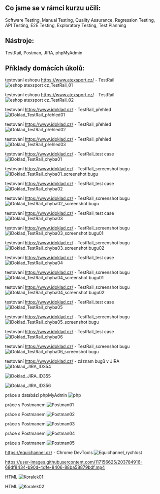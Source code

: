 ## Co jsme se v rámci kurzu učili: 

Software Testing,
Manual Testing,
Quality Assurance,
Regression Testing,
API Testing, 
E2E Testing,
Exploratory Testing,
Test Planning


## Nástroje:

TestRail,
Postman,
JIRA,
phpMyAdmin



## Příklady domácích úkolů:

testování eshopu https://www.atexsport.cz/ - TestRail 
![eshop atexsport cz_TestRail_01](https://user-images.githubusercontent.com/117156625/202182912-40b2656e-db40-4479-9739-4ef5d15e0bf5.png)

testování eshopu https://www.atexsport.cz/ - TestRail 
![eshop atexsport cz_TestRail_02](https://user-images.githubusercontent.com/117156625/202182937-516113f8-ebe3-47ba-8d7d-aec1cff022e1.png)

testování https://www.idoklad.cz/ - TestRail_přehled
![iDoklad_TestRail_přehled01](https://user-images.githubusercontent.com/117156625/202183785-541cc490-1da0-4a10-851a-f5b33fd2a954.png)

testování https://www.idoklad.cz/ - TestRail_přehled
![iDoklad_TestRail_přehled02](https://user-images.githubusercontent.com/117156625/202183814-fe1460a2-a631-41fd-acc9-cfdc54e8229f.png)

testování https://www.idoklad.cz/ - TestRail_přehled
![iDoklad_TestRail_přehled03](https://user-images.githubusercontent.com/117156625/202183861-1236499a-907b-49da-b757-be12b5205c03.png)

testování https://www.idoklad.cz/ - TestRail_test case
![iDoklad_TestRail_chyba01](https://user-images.githubusercontent.com/117156625/202183716-73649836-7fa0-4754-82e2-ffddf05aa8c0.png)

testování https://www.idoklad.cz/ - TestRail_screenshot bugu 
![iDoklad_TestRail_chyba01_screenshot bugu](https://user-images.githubusercontent.com/117156625/202183043-2811f864-1c1e-4711-b222-4951d718783b.png)

testování https://www.idoklad.cz/ - TestRail_test case
![iDoklad_TestRail_chyba02](https://user-images.githubusercontent.com/117156625/202183063-d1c67609-d30b-4d65-b1e3-604507217467.png)

testování https://www.idoklad.cz/ - TestRail_screenshot bugu
![iDoklad_TestRail_chyba02_screenshot bugu](https://user-images.githubusercontent.com/117156625/202183084-298d029e-c7e1-42d7-bc54-65b989350dfe.png)

testování https://www.idoklad.cz/ - TestRail_test case
![iDoklad_TestRail_chyba03](https://user-images.githubusercontent.com/117156625/202183099-56e170a8-5eb7-4719-83ca-7e1c3c78ced4.png)

testování https://www.idoklad.cz/ - TestRail_screenshot bugu
![iDoklad_TestRail_chyba03_screenshot bugu01](https://user-images.githubusercontent.com/117156625/202183119-a4237e71-2717-48a8-ab83-0d7f8b6ccf6e.png)

testování https://www.idoklad.cz/ - TestRail_screenshot bugu
![iDoklad_TestRail_chyba03_screenshot bugu02](https://user-images.githubusercontent.com/117156625/202183158-1bfdc7fd-be57-4cbb-8942-93dd40a1dd3f.png)

testování https://www.idoklad.cz/ - TestRail_test case
![iDoklad_TestRail_chyba04](https://user-images.githubusercontent.com/117156625/202183185-3e0a52d3-7c71-4a3a-95db-b725212d9de5.png)

testování https://www.idoklad.cz/ - TestRail_screenshot bugu
![iDoklad_TestRail_chyba04_screenshot bugu01](https://user-images.githubusercontent.com/117156625/202183196-7851d03b-0bb4-44fc-8fbc-5c019cf96e51.png)

testování https://www.idoklad.cz/ - TestRail_screenshot bugu
![iDoklad_TestRail_chyba04_screenshot bugu02](https://user-images.githubusercontent.com/117156625/202183214-b62fa75e-2c1c-4f3b-b17b-5b389e44bd6b.png)

testování https://www.idoklad.cz/ - TestRail_test case
![iDoklad_TestRail_chyba05](https://user-images.githubusercontent.com/117156625/202183277-880a4acd-7ec4-4912-88aa-3789a9b7e8fd.png)

testování https://www.idoklad.cz/ - TestRail_screenshot bugu
![iDoklad_TestRail_chyba05_screenshot bugu](https://user-images.githubusercontent.com/117156625/202183325-aa3ead7b-7585-41e2-91e4-f1bdbf0f7fbb.png)

testování https://www.idoklad.cz/ - TestRail_test case
![iDoklad_TestRail_chyba06](https://user-images.githubusercontent.com/117156625/202183391-09a79a6a-e063-4889-952a-0fc16bc06363.png)

testování https://www.idoklad.cz/ - TestRail_screenshot bugu
![iDoklad_TestRail_chyba06_screenshot bugu](https://user-images.githubusercontent.com/117156625/202183460-bc1bdd6b-9d1e-4519-9d35-80a8aab54b8f.png)

testování https://www.idoklad.cz/ - záznam bugů v JIRA
![iDoklad_JIRA_ID354](https://user-images.githubusercontent.com/117156625/202183925-ff0ff1d0-60a4-48ff-a56a-673a345bf38e.png)

![iDoklad_JIRA_ID355](https://user-images.githubusercontent.com/117156625/202183936-297914ac-bb3f-4216-a4aa-7904be625a2a.png)

![iDoklad_JIRA_ID356](https://user-images.githubusercontent.com/117156625/202184018-89b781cd-3777-4da7-8c06-611fe1772a0e.png)

práce s databází phpMyAdmin
![php](https://user-images.githubusercontent.com/117156625/202184125-8a699813-c3a8-42c4-8f6d-260e57889a3d.png)

práce s Postmanem
![Postman01](https://user-images.githubusercontent.com/117156625/202184200-0c3f2aba-4570-4bcf-95b0-c8b6bab57f53.png)

práce s Postmanem
![Postman02](https://user-images.githubusercontent.com/117156625/202184218-a394284e-c037-4d33-9851-5838d201a366.png)

práce s Postmanem
![Postman03](https://user-images.githubusercontent.com/117156625/202184241-25111763-972a-4190-8583-9a2b51ead626.png)

práce s Postmanem
![Postman04](https://user-images.githubusercontent.com/117156625/202184260-06749542-667e-4a67-b44a-24c7e70092f2.png)

práce s Postmanem
![Postman05](https://user-images.githubusercontent.com/117156625/202184277-05a7aa21-6b45-444b-b049-ab8751997e35.png)

https://equichannel.cz/ - Chrome DevTools
![Equichannel_rychlost](https://user-images.githubusercontent.com/117156625/202182654-11ee24b9-e9bd-42ca-976e-fa43af1672c5.png)

https://user-images.githubusercontent.com/117156625/203784916-68df8434-b90d-4dfe-8406-88ba58879bdf.mp4

HTML
![Koralek01](https://user-images.githubusercontent.com/117156625/202184063-0155ef61-de3b-482e-8e4e-42608af58b3d.png)

HTML
![Koralek02](https://user-images.githubusercontent.com/117156625/202184092-eb2f6801-e6cb-4575-a2d0-28a32f5e9ff4.png)
